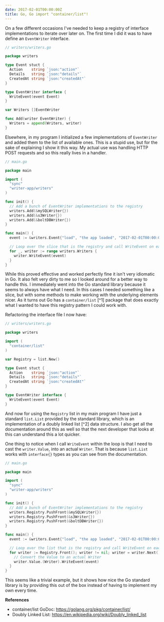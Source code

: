 ```yaml
---
date: 2017-02-01T00:00:00Z
title: Go, Go import "container/list"!
---
```


On a few different occasions I've needed to keep a registry of interface implementations to iterate over later on. The first time I did it was to have define an `EventWriter` interface.

```go
// writers/writers.go

package writers

type Event stuct {
  Action    string `json:"action"`
  Details   string `json:"details"`
  CreatedAt string `json:"createdAt"`
}

type EventWriter interface {
  WriteEvent(event Event)
}

var Writers []EventWriter

func Add(writer EventWriter) {
  Writers = append(Writers, writer)
}
```

Elsewhere, in my program I initialized a few implementations of `EventWriter` and added them to the list of available ones. This is a stupid use, but for the sake of explaining I show it this way. My actual use was handling HTTP POST requests and so this really lives in a handler.

```go
// main.go

package main

import (
  "sync"
  "writer-app/writers"
)

func init() {
  // Add a bunch of EventWriter implementations to the registry
  writers.Add(&mySQLWriter{})
  writers.Add(&s3Writer{})
  writers.Add(&boltDBWriter{})
}

func main() {
  event := &writers.Event{"load", "the app loaded", "2017-02-01T00:00:00Z"}

  // Loop over the slice that is the registry and call WriteEvent on each one
  for _, writer := range writers.Writers {
    writer.WriteEvent(event)
  }
}
```

While this proved effective and worked perfectly fine it isn't very idiomatic in Go. It also felt very dirty to me so I looked around for a better way to handle this. I immediately went into the Go standard library because it seems to always have what I need. In this cases I needed something like a slice, but with some methods to make working with the underlying elements nicer. As it turns out Go has a `container/list` [^1] package that does exactly what I wanted to have this registry pattern I could work with.

Refactoring the interface file I now have:

```go
// writers/writers.go

package writers

import (
  "container/list"
)

var Registry = list.New()

type Event stuct {
  Action    string `json:"action"`
  Details   string `json:"details"`
  CreatedAt string `json:"createdAt"`
}

type EventWriter interface {
  WriteEvent(event Event)
}
```

And now for using the `Registry` list in my main program I have just a standard `list.List` provided by the standard library, which is an implementation of a doubly linked list [^2] data structure. I also get all the documentation around this as well so that the next developer that looks at this can understand this a lot quicker.

One thing to notice when I call `WriteEvent` within the loop is that I need to cast the `writer.Value`, into an actual `Writer`. That is because `list.List` works with `interface{}` types as you can see from the documentation.

```go
// main.go

package main

import (
  "sync"
  "writer-app/writers"
)

func init() {
  // Add a bunch of EventWriter implementations to the registry
  writers.Registry.PushFront(&mySQLWriter{})
  writers.Registry.PushFront(&s3Writer{})
  writers.Registry.PushFront(&boltDBWriter{})
}

func main() {
  event := &writers.Event{"load", "the app loaded", "2017-02-01T00:00:00Z"}

  // Loop over the list that is the registry and call WriteEvent on each one
  for writer := Registry.Front(); writer != nil; writer = writer.Next() {
    // Convert the Value to an actual Writer
    writer.Value.(Writer).WriteEvent(event)
  }
}
```

This seems like a trivial example, but it shows how nice the Go standard library is by providing this out of the box instead of having to implement my own every time.

**References**

- container/list GoDoc: https://golang.org/pkg/container/list/  
- Doubly Linked List: https://en.wikipedia.org/wiki/Doubly_linked_list  
